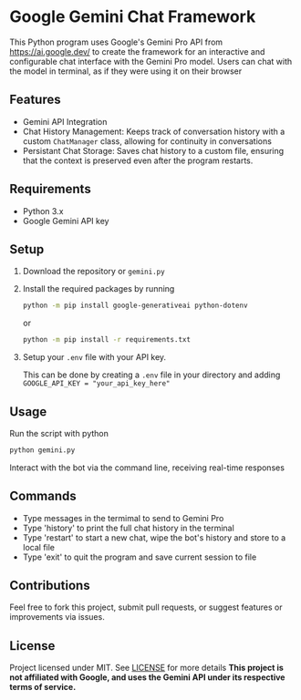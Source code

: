 # Google Gemini Chat Framework
 This Python program uses Google's Gemini Pro API from https://ai.google.dev/ to create the framework for an interactive and configurable chat interface with the Gemini Pro model.
 Users can chat with the model in terminal, as if they were using it on their browser

 ## Features
 * Gemini API Integration
 * Chat History Management: Keeps track of conversation history with a custom `ChatManager` class, allowing for continuity in conversations
 * Persistant Chat Storage: Saves chat history to a custom file, ensuring that the context is preserved even after the program restarts.

## Requirements
* Python 3.x
* Google Gemini API key

## Setup

1. Download the repository or `gemini.py`
2. Install the required packages by running
   ```bash
   python -m pip install google-generativeai python-dotenv
   ```
   or
   
   ```bash
   python -m pip install -r requirements.txt
   ```
4. Setup your `.env` file with your API key.
   
   This can be done by creating a `.env` file in your directory and adding ```GOOGLE_API_KEY = "your_api_key_here"```

## Usage

Run the script with python
```bash
python gemini.py
```
Interact with the bot via the command line, receiving real-time responses

## Commands

- Type messages in the termimal to send to Gemini Pro
- Type 'history' to print the full chat history in the terminal
- Type 'restart' to start a new chat, wipe the bot's history and store to a local file
- Type 'exit' to quit the program and save current session to file

## Contributions

Feel free to fork this project, submit pull requests, or suggest features or improvements via issues.

## License

Project licensed under MIT. See [LICENSE](LICENSE) for more details
**This project is not affiliated with Google, and uses the Gemini API under its respective terms of service.**
